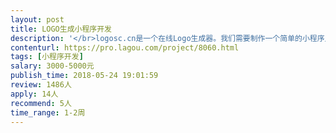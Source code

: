 ```yaml
---                
layout: post       
title: LOGO生成小程序开发           
description: '</br>logosc.cn是一个在线Logo生成器。我们需要制作一个简单的小程序入口。通过简单的对话获取以下信息：</br>* 名称</br>* 副标题</br>* 颜色</br>让后直接webview打开我们的网站并传递上面参数。 如：http://www.logosc.cn/make?n=LogoName&s=slogan&color=2</br></br>可以先制作一个简单demo确认可行，让后完善需求。</br>'     
contenturl: https://pro.lagou.com/project/8060.html      
tags: [小程序开发]            
salary: 3000-5000元          
publish_time: 2018-05-24 19:01:59         
review: 1486人                   
apply: 14人                   
recommend: 5人                   
time_range: 1-2周              
---                 
```

